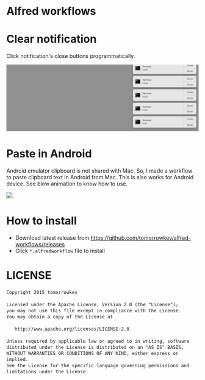 Alfred workflows
======================

# Clear notification

Click notification's close buttons programmatically.

![](img/clear-notification.gif)

# Paste in Android

Android emulator clipboard is not shared with Mac. So, I made a workflow to paste clipboard text in Android from Mac.
This is also works for Android device.
See blow animation to know how to use.

![](img/paste-in-android.gif)

# How to install

- Download latest release from https://github.com/tomorrowkey/alfred-workflows/releases
- Click `*.alfredworkflow` file to install

# LICENSE

```
Copyright 2015 tomorrowkey

Licensed under the Apache License, Version 2.0 (the "License");
you may not use this file except in compliance with the License.
You may obtain a copy of the License at

   http://www.apache.org/licenses/LICENSE-2.0

Unless required by applicable law or agreed to in writing, software
distributed under the License is distributed on an "AS IS" BASIS,
WITHOUT WARRANTIES OR CONDITIONS OF ANY KIND, either express or implied.
See the License for the specific language governing permissions and
limitations under the License.
```
